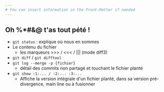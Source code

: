 ```yaml
---
# You can insert information in the Front-Matter if needed
---
```

## Oh %\*#&@ t'as tout pété&nbsp;!


* `git status` : explique où nous en sommes
* Le contenu du fichier
    * les marqueurs >>> / <<< / ||| (mode diff3)
* `git diff` / `git difftool`
* `git log --merge -p {fichier}`
    * détail des commits non partagé et touchant le fichier planté
* `git show :1:... / :2:... :3:...`
    * Affiche la version intégrale d'un fichier planté, dans sa version pré-divergence, main line ou à fusionner
